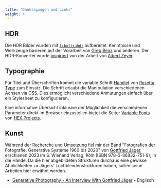 ```yaml
---
title: "Danksagungen und Links"
weight: 4
---
```


## HDR

Die HDR Bilder wurden mit [`libultrahdr`](https://github.com/google/libultrahdr) aufbereitet. Kenntnisse und Werkzeuge basieren auf der Vorarbeit von [Greg Benz](https://gregbenzphotography.com/hdr/) und anderen. Der HDR-Konverter wurde [inspiriert](https://github.com/albertz/playground/blob/master/ultrahdr.py) von der Arbeit von [Albert Zeyer](http://www.az2000.de/).


## Typographie

Für Titel und Überschriften kommt die variable Schrift [Handjet](https://rosettatype.com/Handjet) von [Rosetta Type](https://rosettatype.com/) zum Einsatz. Die Schrift erlaubt die Manipulation verschiedenen Achsen via CSS. Dies ermöglicht verschiedene Anmutungen einfach über ein Stylesheet zu konfigurieren.

Eine informative Übersicht inklusive der Möglichkeit die verschiedenen Parameter direkt im Browser einzustellen bietet die Seiter [Variable Fonts](https://v-fonts.com/) von [HEX Projects](https://hex.xyz/).

## Kunst

Während der Recherche und Umsetzung fiel mir der Band "Fotografien der Fotografie. Generative Systeme 1960 bis 2020" von [Gottfried Jäger](https://www.lr-develop.de/gottfried-jaeger/), erschienen 2023 im S. Wienand Verlag, Köln (ISBN 978-3-86832-751-9), in die Hände. Da die hier abgebildeten Strukturen durchaus eine gewisse Ähnlichkeiten zu Jägers' Lochblendenstrukturen haben, sollen seine Arbeiten hier erwähnt werden.

* [Generative Photography - An Interview With Gottfried Jäger](https://www.artnome.com/news/2019/8/18/generative-photography-an-interview-with-gottfried-jager) - Englisch
